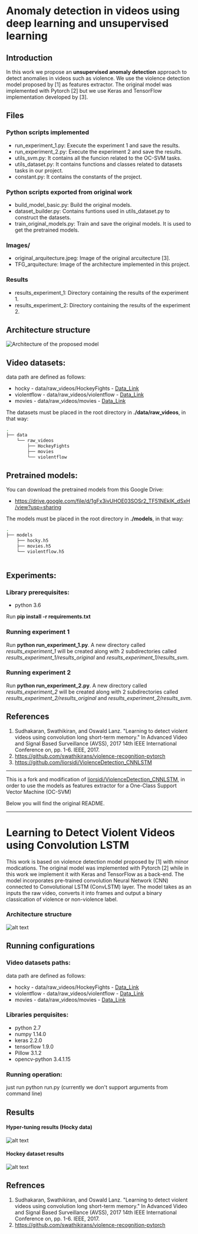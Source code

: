 # Anomaly detection in videos using deep learning and unsupervised learning

## Introduction
In this work we propose an **unsupervised anomaly detection** approach to detect anomalies in videos such as violence. We use the violence detection model proposed by [1] as features extractor. The original model was implemented with Pytorch [2] but we use Keras and TensorFlow implementation developed by [3].

## Files
### Python scripts implemented
- run_experiment_1.py: Execute the experiment 1 and save the results.
- run_experiment_2.py: Execute the experiment 2 and save the results.
- utils_svm.py: It contains all the funcion related to the OC-SVM tasks.
- utils_dataset.py: It contains functions and classes related to datasets tasks in our project.
- constant.py: It contains the constants of the project.

### Python scripts exported from original work
- build_model_basic.py: Build the original models.
- dataset_builder.py: Contains funtions used in utils_dataset.py to construct the datasets.
- train_original_models.py: Train and save the original models. It is used to get the pretrained models.

### Images/
- original_arquitecture.jpeg: Image of the original arcuitecture [3].
- TFG_arquitecture: Image of the architecture implemented in this project.

### Results
- results_experiment_1: Directory containing the results of the experiment 1.
- results_experiment_2: Directory containing the results of the experiment 2.



## Architecture structure

![Architecture of the proposed model](https://github.com/jrodriguez98/ViolenceDetection_CNNLSTM/blob/master/images/TFG_architecture.png?raw=True)

## Video datasets:
data path are defined as follows:
- hocky - data/raw_videos/HockeyFights - [Data_Link](http://academictorrents.com/details/38d9ed996a5a75a039b84cf8a137be794e7cee89/tech)
- violentflow - data/raw_videos/violentflow - [Data_Link](https://www.openu.ac.il/home/hassner/data/violentflows/)
- movies - data/raw_videos/movies - [Data_Link](http://academictorrents.com/details/70e0794e2292fc051a13f05ea6f5b6c16f3d3635)

The datasets must be placed in the root directory in **./data/raw_videos**, in that way:

```bash
.
├── data
    └── raw_videos
        ├── HockeyFights
        ├── movies
        └── violentflow      

```

## Pretrained models:
You can download the pretrained models from this Google Drive:
- https://drive.google.com/file/d/1gFx3ivUHOE03SOSr2_TF51NEkIK_dSxH/view?usp=sharing

The models must be placed in the root directory in **./models**, in that way:

```bash
.
├── models
    ├── hocky.h5
    ├── movies.h5
    └── violentflow.h5
    

```

## Experiments:
### Library prerequisites:
- python 3.6

Run **pip install -r requirements.txt**

### Running experiment 1
Run **python run_experiment_1.py**. A new directory called *results_experiment_1* will be created along with 2 subdirectories called *results_experiment_1/results_original* and *results_experiment_1/results_svm*.

### Running experiment 2
Run **python run_experiment_2.py**. A new directory called *results_experiment_2* will be created along with 2 subdirectories called *results_experiment_2/results_original* and *results_experiment_2/results_svm*.

## References
1. Sudhakaran, Swathikiran, and Oswald Lanz. "Learning to detect violent videos
using convolution long short-term memory." In Advanced Video and Signal Based
Surveillance (AVSS), 2017 14th IEEE International Conference on, pp. 1-6. IEEE, 2017.
2. https://github.com/swathikirans/violence-recognition-pytorch
3. https://github.com/liorsidi/ViolenceDetection_CNNLSTM

------------------------

This is a fork and modification of [liorsidi/ViolenceDetection_CNNLSTM](https://github.com/liorsidi/ViolenceDetection_CNNLSTM), in order to use the models as features extractor for a One-Class Support Vector Machine (OC-SVM)

Below you will find the original README.

------------------------

# Learning to Detect Violent Videos using Convolution LSTM

This work is based on violence detection model proposed by [1] with minor modications.
The original model was implemented with Pytorch [2] while in this work we implement it with Keras and TensorFlow as a back-end. 
The model incorporates pre-trained convolution Neural Network (CNN) connected to Convolutional LSTM (ConvLSTM) layer.
The model takes as an inputs the raw video, converts it into frames and output a binary classication of violence or non-violence label.

### Architecture structure
![alt text](https://github.com/liorsidi/ViolenceDetection_CNNLSTM/blob/master/images/Architecture.jpeg)


## Running configurations
### Video datasets paths:
data path are defined as follows:
- hocky - data/raw_videos/HockeyFights - [Data_Link](http://academictorrents.com/details/38d9ed996a5a75a039b84cf8a137be794e7cee89/tech)
- violentflow - data/raw_videos/violentflow - [Data_Link](https://www.openu.ac.il/home/hassner/data/violentflows/)
- movies - data/raw_videos/movies - [Data_Link](http://academictorrents.com/details/70e0794e2292fc051a13f05ea6f5b6c16f3d3635)

### Libraries perquisites:
- python 2.7
- numpy 1.14.0
- keras 2.2.0
- tensorflow 1.9.0
- Pillow 3.1.2
- opencv-python 3.4.1.15

### Running operation:
just run python run.py
(currently we don't support arguments from command line)

## Results
#### Hyper-tuning results (Hocky data)
![alt text](https://github.com/liorsidi/ViolenceDetection_CNNLSTM/blob/master/images/hyperparameters_results.JPG)

#### Hockey dataset results
![alt text](https://github.com/liorsidi/ViolenceDetection_CNNLSTM/blob/master/images/Hockey_results.png)

## Refrences
1. Sudhakaran, Swathikiran, and Oswald Lanz. "Learning to detect violent videos
using convolution long short-term memory." In Advanced Video and Signal Based
Surveillance (AVSS), 2017 14th IEEE International Conference on, pp. 1-6. IEEE, 2017.
2. https://github.com/swathikirans/violence-recognition-pytorch
